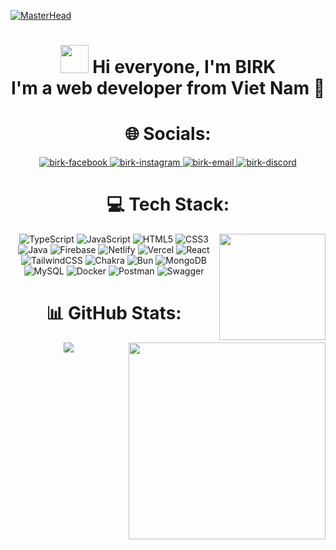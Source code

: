 [![MasterHead](https://user-images.githubusercontent.com/10498744/210012254-234538ff-d198-48aa-8964-37e6fd45d227.gif)](https:github.com/baonguyen130402)

<did align="center">
  <h1 align="center">
    <img width="45" src="https://user-images.githubusercontent.com/18350557/176309783-0785949b-9127-417c-8b55-ab5a4333674e.gif"/> Hi everyone, I'm BIRK<br>I'm a web developer from Viet Nam 🌱
  </h1>
</div>

<!--# 💫 About Me:
<div align="center">
  <div align="left">
    <h3>🔭 I’m a web developer from Viet Nam</h3>
    <h3>🌱 I’m currently learning a new framework</h3>
    <h3>⚡ I'm a introvert </h3>
  </div>
</div> -->

# 🌐 Socials:
<div align="center">
  <a href="https://fb.com/bao.nguyen1304" target="blank">
    <img src="https://img.icons8.com/bubbles/100/000000/facebook-new.png" alt="birk-facebook" />
  </a>
  <a href="https://instagram.com/birkdev" target="blank">
    <img src="https://img.icons8.com/bubbles/100/000000/instagram.png" alt="birk-instagram" />
  </a>
  <a href="mailto:baonguyen130402@gmail.com" target="top">
    <img src="https://img.icons8.com/bubbles/100/000000/apple-mail.png" alt="birk-email" />
  </a>
  <a href="https://discordapp.com/users/707146688145653791" target="top">
    <img src="https://img.icons8.com/bubbles/100/000000/discord.png" alt="birk-discord" />
  </a>
</div>

# 💻 Tech Stack:
<div align="center">
  <img width="170" align="right" src="https://media.giphy.com/media/10IEUy0f5V3WLu/giphy.gif" />
  
  ![TypeScript](https://img.shields.io/badge/typescript-%23007ACC.svg?style=for-the-badge&logo=typescript&logoColor=white) ![JavaScript](https://img.shields.io/badge/javascript-%23323330.svg?style=for-the-badge&logo=javascript&logoColor=%23F7DF1E) ![HTML5](https://img.shields.io/badge/html5-%23E34F26.svg?style=for-the-badge&logo=html5&logoColor=white) ![CSS3](https://img.shields.io/badge/css3-%231572B6.svg?style=for-the-badge&logo=css3&logoColor=white) ![Java](https://img.shields.io/badge/java-%23ED8B00.svg?style=for-the-badge&logo=openjdk&logoColor=white) ![Firebase](https://img.shields.io/badge/firebase-%23039BE5.svg?style=for-the-badge&logo=firebase) ![Netlify](https://img.shields.io/badge/netlify-%23000000.svg?style=for-the-badge&logo=netlify&logoColor=#00C7B7) ![Vercel](https://img.shields.io/badge/vercel-%23000000.svg?style=for-the-badge&logo=vercel&logoColor=white) ![React](https://img.shields.io/badge/react-%2320232a.svg?style=for-the-badge&logo=react&logoColor=%2361DAFB) ![TailwindCSS](https://img.shields.io/badge/tailwindcss-%2338B2AC.svg?style=for-the-badge&logo=tailwind-css&logoColor=white) ![Chakra](https://img.shields.io/badge/chakra-%234ED1C5.svg?style=for-the-badge&logo=chakraui&logoColor=white) ![Bun](https://img.shields.io/badge/Bun-%23000000.svg?style=for-the-badge&logo=bun&logoColor=white) ![MongoDB](https://img.shields.io/badge/MongoDB-%234ea94b.svg?style=for-the-badge&logo=mongodb&logoColor=white) ![MySQL](https://img.shields.io/badge/mysql-4479A1.svg?style=for-the-badge&logo=mysql&logoColor=white) ![Docker](https://img.shields.io/badge/docker-%230db7ed.svg?style=for-the-badge&logo=docker&logoColor=white) ![Postman](https://img.shields.io/badge/Postman-FF6C37?style=for-the-badge&logo=postman&logoColor=white) ![Swagger](https://img.shields.io/badge/-Swagger-%23Clojure?style=for-the-badge&logo=swagger&logoColor=white)
</div>

# 📊 GitHub Stats:
<div> 
  <a href="#">
    <img align="center" witdh="434" src="https://github-readme-stats.vercel.app/api?username=baonguyen130402&include_all_commit=true&show_icons=true&theme=transparent&hide_border=true&rank_icon=github" />
  </a>  
  <a href="#">
    <img align="right" width="315" src="https://github-readme-stats.vercel.app/api/top-langs/?username=baonguyen130402&theme=transparent&hide_border=true&include_all_commits=false&count_private=false&layout=compact"/>
  </a>
</div>


<!--<div align="center">
  
  ![](https://github-profile-trophy.vercel.app/?username=baonguyen130402&include_all_commits=true&theme=transparent&no-frame=true&no-bg=false&margin-w=4)
</div> -->

<!-- <img align="right" src="https://visitcount.itsvg.in/api?id=baonguyen130402&icon=0&color=0)](https://visitcount.itsvg.in" /> -->
